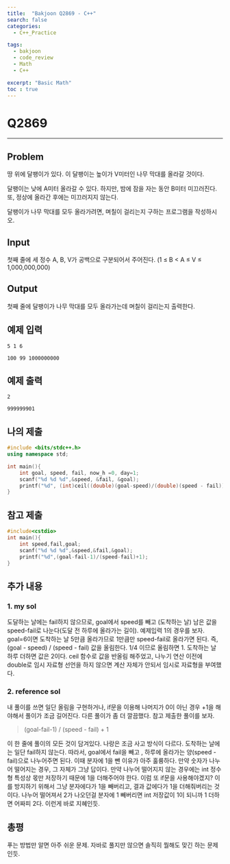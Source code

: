```yaml
---
title:  "Bakjoon Q2869 - C++"
search: false
categories: 
  - C++_Practice

tags:
  - bakjoon
  - code_review
  - Math
  - C++

excerpt: "Basic Math"
toc : true
---
```


# __Q2869__
___
## Problem
땅 위에 달팽이가 있다. 이 달팽이는 높이가 V미터인 나무 막대를 올라갈 것이다.

달팽이는 낮에 A미터 올라갈 수 있다. 하지만, 밤에 잠을 자는 동안 B미터 미끄러진다. 또, 정상에 올라간 후에는 미끄러지지 않는다.

달팽이가 나무 막대를 모두 올라가려면, 며칠이 걸리는지 구하는 프로그램을 작성하시오.

## Input
첫째 줄에 세 정수 A, B, V가 공백으로 구분되어서 주어진다. (1 ≤ B < A ≤ V ≤ 1,000,000,000)

## Output
첫째 줄에 달팽이가 나무 막대를 모두 올라가는데 며칠이 걸리는지 출력한다.

## 예제 입력
```
5 1 6
```
```
100 99 1000000000
```

## 예제 출력
```
2
```
```
999999901
```

## 나의 제출
```cpp
#include <bits/stdc++.h>
using namespace std;

int main(){
    int goal, speed, fail, now_h =0, day=1;
    scanf("%d %d %d",&speed, &fail, &goal);
    printf("%d", (int)ceil((double)(goal-speed)/(double)(speed - fail))+1);
}
```

## 참고 제출
```cpp
#include<cstdio>
int main(){
	int speed,fail,goal;
	scanf("%d %d %d",&speed,&fail,&goal);
	printf("%d",(goal-fail-1)/(speed-fail)+1);
}
```

## 추가 내용
### 1. my sol
도달하는 날에는 fail하지 않으므로, goal에서 speed를 빼고 (도착하는 날) 남은 값을 speed-fail로 나눈다(도달 전 하루에 올라가는 길이). 예제입력 1의 경우를 보자. goal=6이면 도착하는 날 5만큼 올라가므로 1만큼만 speed-fail로 올라가면 된다. 즉, (goal - speed) / (speed - fail) 값을 올림한다. 1/4 이므로 올림하면 1. 도착하는 날 하루 더하면 값은 2이다. ceil 함수로 값을 반올림 해주었고, 나누기 연산 이전에 double로 임시 자료형 선언을 하지 않으면 계산 자체가 안되서 임시로 자료형을 부여했다. 

### 2. reference sol
내 풀이를 쓰면 일단 올림을 구현하거나, if문을 이용해 나머지가 0이 아닌 경우 +1을 해야해서 풀이가 조금 길어진다. 다른 풀이가 좀 더 깔끔했다. 참고 제출한 풀이를 보자.  
> (goal-fail-1) / (speed - fail) + 1  

이 한 줄에 풀이의 모든 것이 담겨있다. 나랑은 조금 사고 방식이 다르다. 도착하는 날에는 일단 fail하지 않는다. 따라서, goal에서 fail을 빼고 , 하루에 올라가는 양(speed - fail)으로 나누어주면 된다. 이때 분자에 1을 뺀 이유가 아주 훌륭하다. 만약 숫자가 나누어 떨어지는 경우, 그 자체가 그냥 답이다. 만약 나누어 떨어지지 않는 경우에는 int 정수형 특성상 몫만 저장하기 때문에 1을 더해주어야 한다. 이럼 또 if문을 사용해야겠지? 이를 방지하기 위해서 그냥 분자에다가 1을 빼버리고, 결과 값에다가 1을 더해줘버리는 것이다. 나누어 떨어져서 2가 나오던걸 분자에 1 빼버리면 int 저장값이 1이 되니까 1 더하면 어짜피 2다. 이런게 바로 지혜인듯.

## 총평
푸는 방법만 알면 아주 쉬운 문제. 자바로 풀지만 않으면 솔직히 뭘해도 맞긴 하는 문제인듯.
